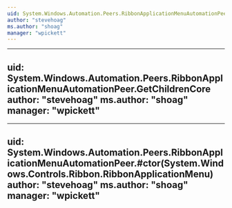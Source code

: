 ```yaml
---
uid: System.Windows.Automation.Peers.RibbonApplicationMenuAutomationPeer
author: "stevehoag"
ms.author: "shoag"
manager: "wpickett"
---
```


---
uid: System.Windows.Automation.Peers.RibbonApplicationMenuAutomationPeer.GetChildrenCore
author: "stevehoag"
ms.author: "shoag"
manager: "wpickett"
---

---
uid: System.Windows.Automation.Peers.RibbonApplicationMenuAutomationPeer.#ctor(System.Windows.Controls.Ribbon.RibbonApplicationMenu)
author: "stevehoag"
ms.author: "shoag"
manager: "wpickett"
---
